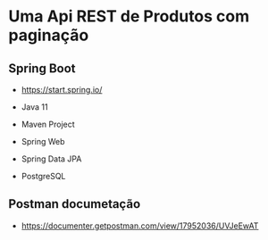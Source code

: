 
# Uma Api REST de Produtos com paginação 



## Spring Boot

- https://start.spring.io/

- Java 11
- Maven Project
- Spring Web
- Spring Data JPA
- PostgreSQL

## Postman documetação 
- https://documenter.getpostman.com/view/17952036/UVJeEwAT
